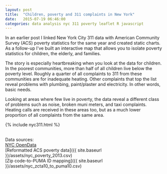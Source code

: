 ```yaml
---
layout: post
title:  "Children, poverty and 311 complaints in New York"
date:   2015-07-19 06:46:00
categories: data analysis nyc 311 poverty leaflet R javascript
---
```

In an earlier post I linked New York City 311 data with American Community Survey (ACS) poverty statistics for the same year and created static charts.  As a follow-up I've built an interactive map that allows you to isolate poverty statistics for children, the elderly, and families.

The story is especially heartbreaking when you look at the data for children.  In the poorest communities, more than half of all children live below the poverty level.  Roughly a quarter of all complaints to 311 from these communities are for inadequate heating.  Other complaints that top the list reveal problems with plumbing, paint/plaster and electricity.  In other words, basic needs.

Looking at areas where few live in poverty, the data reveal a different class of problems such as noise, broken muni meters, and taxi complaints.  Heating calls are received in these areas too, but as a much lower proportion of all complaints from the same area.

 {% include nyc311.html %}

 <br />Data sources:<br />
[NYC OpenData](https://nycopendata.socrata.com/Social-Services/311-Service-Requests-from-2010-to-Present/erm2-nwe9)<br />
[Reformatted ACS poverty data]({{ site.baseurl }}/assets/nyc_poverty_2013.csv)<br />
[Zip code-to-PUMA ID mapping]({{ site.baseurl }}/assets/nyc_zcta10_to_puma10.csv)<br />
                                                                                                                                                                                                 

